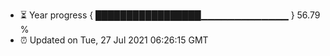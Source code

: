 - ⏳ Year progress { █████████████████▁▁▁▁▁▁▁▁▁▁▁▁▁ } 56.79 %
- ⏰ Updated on Tue, 27 Jul 2021 06:26:15 GMT

